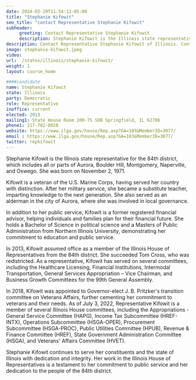 ```yaml
---
date: 2024-02-29T11:54:12-05:00
title: "Stephanie Kifowit"
seo_title: "contact Representative Stephanie Kifowit"
subheader:
     greeting: Contact Representative Stephanie Kifowit
     description: Stephanie Kifowit is the Illinois state representative for the 84th district, which includes all or parts of Aurora, Boulder Hill, Montgomery, Naperville, and Oswego. She was born on November 2, 1971.
description: Contact Representative Stephanie Kifowit of Illinois. Contact information for Stephanie Kifowit includes email address, phone number, and mailing address.
image: stephanie-kifowit.jpeg
video:
url:  /states/illinois/stephanie-kifowit/
weight: 1
layout: course_home

####candidate
name: Stephanie Kifowit
state: Illinois
party: Democratic
role: Representative
inoffice: current
elected: 2013
mailing1: State House Room 200-7S SOB Springfield, IL 62706
phone1: 217-782-8028
website: https://www.ilga.gov/house/Rep.asp?GA=103&MemberID=3077/
email : https://www.ilga.gov/house/Rep.asp?GA=103&MemberID=3077/
twitter: repkifowit
---
```


Stephanie Kifowit is the Illinois state representative for the 84th district, which includes all or parts of Aurora, Boulder Hill, Montgomery, Naperville, and Oswego. She was born on November 2, 1971.

Kifowit is a veteran of the U.S. Marine Corps, having served her country with distinction. After her military service, she became a substitute teacher, imparting knowledge to the next generation. She also served as an alderman in the city of Aurora, where she was involved in local governance.

In addition to her public service, Kifowit is a former registered financial advisor, helping individuals and families plan for their financial future. She holds a Bachelor of Science in political science and a Masters of Public Administration from Northern Illinois University, demonstrating her commitment to education and public service.

In 2013, Kifowit assumed office as a member of the Illinois House of Representatives from the 84th district. She succeeded Tom Cross, who was redistricted. As a representative, Kifowit has served on several committees, including the Healthcare Licensing, Financial Institutions, Intermodal Transportation, General Services Appropriation – Vice Chairman, and Business Growth Committees for the 99th General Assembly.

In 2018, Kifowit was appointed to Governor-elect J. B. Pritzker's transition committee on Veterans Affairs, further cementing her commitment to veterans and their needs. As of July 3, 2022, Representative Kifowit is a member of several Illinois House committees, including the Appropriations - General Service Committee (HAPG), Income Tax Subcommittee (HREF-INTX), Operations Subcommittee (HSGA-OPER), Procurement Subcommittee (HSGA-PROC), Public Utilities Committee (HPUB), Revenue & Finance Committee (HREF), State Government Administration Committee (HSGA), and Veterans' Affairs Committee (HVET).

Stephanie Kifowit continues to serve her constituents and the state of Illinois with dedication and integrity. Her work in the Illinois House of Representatives is a testament to her commitment to public service and her dedication to the people of the 84th district.
